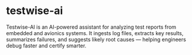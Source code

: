 # testwise-ai
Testwise-AI is an AI-powered assistant for analyzing test reports from embedded and avionics systems. It ingests log files, extracts key results, summarizes failures, and suggests likely root causes — helping engineers debug faster and certify smarter.
